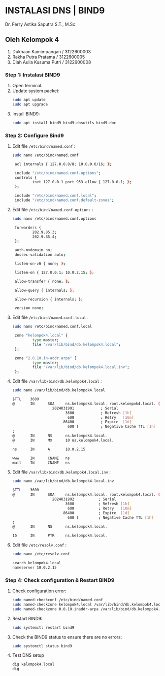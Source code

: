 # INSTALASI DNS | BIND9

Dr. Ferry Astika Saputra S.T., M.Sc

## Oleh Kelompok 4

1. Dukhaan Kamimpangan / 3122600003
2. Rakha Putra Pratama / 3122600005
3. Diah Aulia Kusuma Putri / 3122600008

### Step 1: Instalasi BIND9

1. Open terminal.
2. Update system packet: 
   ```bash
   sudo apt update
   sudo apt upgrade
   ```
3. Install BIND9:
   ```bash
   sudo apt install bind9 bind9-dnsutils bind9-doc
   ```

### Step 2: Configure Bind9

1. Edit file `/etc/bind/named.conf` :

   ```bash
   sudo nano /etc/bind/named.conf
   ```

   ```bash
    acl internals { 127.0.0.0/8; 10.0.0.0/16; };

    include "/etc/bind/named.conf.options";
    controls {
            inet 127.0.0.1 port 953 allow { 127.0.0.1; };
    };

    include "/etc/bind/named.conf.local";
    include "/etc/bind/named.conf.default-zones";
   ```

2. Edit file `/etc/bind/named.conf.options` :

   ```bash
   sudo nano /etc/bind/named.conf.options
   ```

   ```bash
    forwarders {
            202.9.85.3;
            202.9.85.4;
    };

    auth-nxdomain no;
    dnssec-validation auto;

    listen-on-v6 { none; };

    listen-on { 127.0.0.1; 10.0.2.15; };

    allow-transfer { none; };

    allow-query { internals; };

    allow-recursion { internals; };

    version none;
   ```

3. Edit file `/etc/bind/named.conf.local` :

   ```bash
   sudo nano /etc/bind/named.conf.local
   ```

   ```bash
    zone "kelompok4.local" {
            type master;
            file "/var/lib/bind/db.kelompok4.local";
    };

    zone "2.0.10.in-addr.arpa" {
            type master;
            file "/var/lib/bind/db.kelompok4.local.inv";
    };
   ```

4. Edit file `/var/lib/bind/db.kelompok4.local` :

   ```bash
   sudo nano /var/lib/bind/db.kelompok4.local
   ```

   ```bash
   $TTL    3600
   @       IN      SOA     ns.kelompok4.local. root.kelompok4.local. (
                     2024031901            ; Serial
                           3600            ; Refresh [1h]
                            600            ; Retry   [10m]
                          86400            ; Expire  [1d]
                            600 )          ; Negative Cache TTL [1h]
   ;
   @       IN      NS      ns.kelompok4.local.
   @       IN      MX      10 ns.kelompok4.local.

   ns      IN      A       10.0.2.15

   www     IN      CNAME   ns
   mail    IN      CNAME   ns
   ```

5. Edit file `/var/lib/bind/db.kelompok4.local.inv` :

   ```bash
   sudo nano /var/lib/bind/db.kelompok4.local.inv
   ```

   ```bash
   $TTL    3600
   @       IN      SOA     ns.kelompok4.local. root.kelompok4.local. (
                     2024031902           ; Serial
                           3600           ; Refresh [1h]
                            600           ; Retry   [10m]
                          86400           ; Expire  [1d]
                            600 )         ; Negative Cache TTL [1h]
   ;
   @       IN      NS      ns.kelompok4.local.

   15      IN      PTR     ns.kelompok4.local.
   ```

6. Edit file `/etc/resolv.conf` :

   ```bash
   sudo nano /etc/resolv.conf
   ```

   ```bash
   search kelompok4.local
   nameserver 10.0.2.15
   ```

### Step 4: Check configuration & Restart BIND9

1. Check configuration error:

   ```bash
   sudo named-checkconf /etc/bind/named.conf
   sudo named-checkzone kelompok4.local /var/lib/bind/db.kelompok4.local
   sudo named-checkzone 0.0.10.inaddr-arpa /var/lib/bind/db.kelompok4.local.inv
   ```

   <!-- ![Check](assets/ss-check.png) -->

2. Restart BIND9:

   ```bash
   sudo systemctl restart bind9
   ```

3. Check the BIND9 status to ensure there are no errors:

   ```bash
   sudo systemctl status bind9
   ```

   <!-- ![Status](assets/ss-status.png) -->

4. Test DNS setup

   ```bash
   dig kelompok4.local
   dig
   ```

   <!-- ![Status](assets/ss-dig.png) -->
